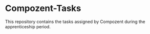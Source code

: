 # Compozent-Tasks

This repository contains the tasks assigned by Compozent during the apprenticeship period. 
